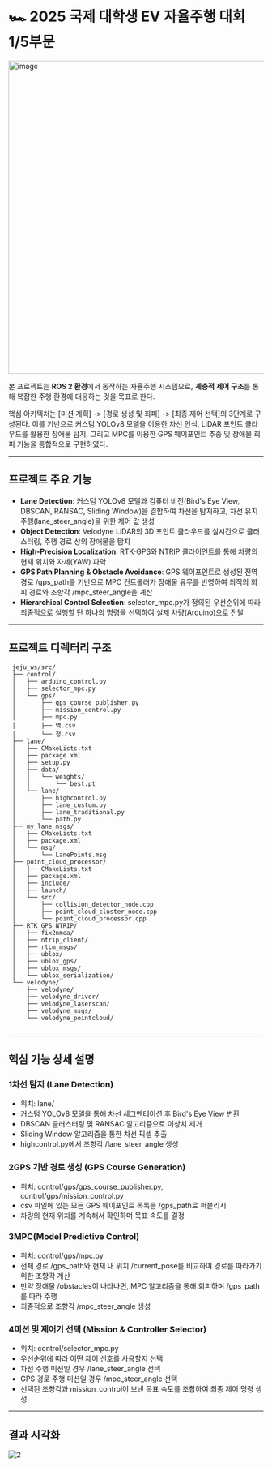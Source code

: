 # 🏎️ 2025 국제 대학생 EV 자율주행 대회 1/5부문

<img width="1186" height="618" alt="image" src="https://github.com/user-attachments/assets/60ba2ad2-92d8-4afd-bfaf-c74f87046e13" />

본 프로젝트는 **ROS 2 환경**에서 동작하는 자율주행 시스템으로, **계층적 제어 구조**를 통해 복잡한 주행 환경에 대응하는 것을 목표로 한다.

핵심 아키텍처는 [미션 계획] -> [경로 생성 및 회피] -> [최종 제어 선택]의 3단계로 구성된다. 이를 기반으로 커스텀 YOLOv8 모델을 이용한 차선 인식, LiDAR 포인트 클라우드를 활용한 장애물 탐지, 그리고 MPC를 이용한 GPS 웨이포인트 추종 및 장애물 회피 기능을 통합적으로 구현하였다.

---

## 프로젝트 주요 기능

- **Lane Detection**: 커스텀 YOLOv8 모델과 컴퓨터 비전(Bird's Eye View, DBSCAN, RANSAC, Sliding Window)을 결합하여 차선을 탐지하고, 차선 유지 주행(lane_steer_angle)을 위한 제어 값 생성
- **Object Detection**: Velodyne LiDAR의 3D 포인트 클라우드를 실시간으로 클러스터링, 주행 경로 상의 장애물을 탐지
- **High-Precision Localization**: RTK-GPS와 NTRIP 클라이언트를 통해 차량의 현재 위치와 자세(YAW) 파악
- **GPS Path Planning & Obstacle Avoidance**: GPS 웨이포인트로 생성된 전역 경로 /gps_path를 기반으로 MPC 컨트롤러가 장애물 유무를 반영하여 최적의 회피 경로와 조향각 /mpc_steer_angle을 계산
- **Hierarchical Control Selection**: selector_mpc.py가 정의된 우선순위에 따라 최종적으로 실행할 단 하나의 명령을 선택하여 실제 차량(Arduino)으로 전달

---

## 프로젝트 디렉터리 구조

```
 jeju_ws/src/
 ├── control/
 │   ├── arduino_control.py
 │   ├── selector_mpc.py
 │   └── gps/
 │       ├── gps_course_publisher.py
 │       ├── mission_control.py
 │       ├── mpc.py
 │       ├── 역.csv
 │       └── 정.csv
 ├── lane/
 │   ├── CMakeLists.txt
 │   ├── package.xml
 │   ├── setup.py
 │   ├── data/
 │   │   └── weights/
 │   │       └── best.pt
 │   └── lane/
 │       ├── highcontrol.py
 │       ├── lane_custom.py
 │       ├── lane_traditional.py
 │       └── path.py
 ├── my_lane_msgs/
 │   ├── CMakeLists.txt
 │   ├── package.xml
 │   └── msg/
 │       └── LanePoints.msg
 ├── point_cloud_processor/
 │   ├── CMakeLists.txt
 │   ├── package.xml
 │   ├── include/
 │   ├── launch/
 │   └── src/
 │       ├── collision_detector_node.cpp
 │       ├── point_cloud_cluster_node.cpp
 │       └── point_cloud_processor.cpp
 ├── RTK_GPS_NTRIP/
 │   ├── fix2nmea/
 │   ├── ntrip_client/
 │   ├── rtcm_msgs/
 │   ├── ublox/
 │   ├── ublox_gps/
 │   ├── ublox_msgs/
 │   └── ublox_serialization/
 └── velodyne/
     ├── velodyne/
     ├── velodyne_driver/
     ├── velodyne_laserscan/
     ├── velodyne_msgs/
     └── velodyne_pointcloud/


```

---

## 핵심 기능 상세 설명

### 1️**차선 탐지 (Lane Detection)**

- 위치: lane/
- 커스텀 YOLOv8 모델을 통해 차선 세그멘테이션 후 Bird's Eye View 변환
- DBSCAN 클러스터링 및 RANSAC 알고리즘으로 이상치 제거
- Sliding Window 알고리즘을 통한 차선 픽셀 추출
- highcontrol.py에서 조향각 /lane_steer_angle 생성

### 2️**GPS 기반 경로 생성 (GPS Course Generation)**

- 위치: control/gps/gps_course_publisher.py, control/gps/mission_control.py
- csv 파일에 있는 모든 GPS 웨이포인트 목록을 /gps_path로 퍼블리시
- 차량의 현재 위치를 계속해서 확인하며 목표 속도를 결정

### 3️**MPC(Model Predictive Control)**

- 위치: control/gps/mpc.py
- 전체 경로 /gps_path와 현재 내 위치 /current_pose를 비교하여 경로를 따라가기 위한 조향각 계산
- 만약 장애물 /obstacles이 나타나면, MPC 알고리즘을 통해 회피하며 /gps_path를 따라 주행
- 최종적으로 조향각 /mpc_steer_angle 생성

### 4️**미션 및 제어기 선택 (Mission & Controller Selector)**

- 위치: control/selector_mpc.py
- 우선순위에 따라 어떤 제어 신호를 사용할지 선택
- 차선 주행 미션일 경우 /lane_steer_angle 선택
- GPS 경로 주행 미션일 경우 /mpc_steer_angle 선택
- 선택된 조향각과 mission_control이 보낸 목표 속도를 조합하여 최종 제어 명령 생성

---

## 결과 시각화
![2](https://github.com/user-attachments/assets/082ee031-ace0-4c5d-bb3e-634fe317030e)
